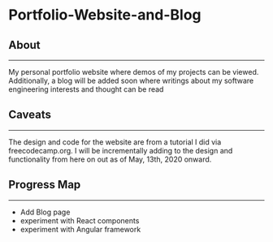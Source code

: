 # Portfolio-Website-and-Blog

## About
---------------
My personal portfolio website where demos of my projects can be viewed. Additionally, a blog will be added soon where writings about my software engineering interests and thought can be read

## Caveats
---------------
The design and code for the website are from a tutorial I did via freecodecamp.org. I will be incrementally adding to the design and functionality from here on out as of May, 13th, 2020 onward. 

## Progress Map
---------------
- Add Blog page
- experiment with React components
- experiment with Angular framework
